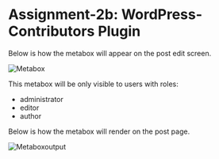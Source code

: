 Assignment-2b: WordPress-Contributors Plugin
===
Below is how the metabox will appear on the post edit screen.

![Metabox](https://lh6.googleusercontent.com/6F5n26yq3Oe-CZ0nBvNfK16YdLIYV6JrZJJnThZyaR6oTaKmu9yq0jzqg1jWfBHPoGgLKj14u-11wTw=w1309-h681-rw)

This metabox will be only visible to users with roles:
* administrator
* editor
* author

Below is how the metabox will render on the post page.

![Metaboxoutput](https://lh5.googleusercontent.com/jQfwbE2C9gQjFKlYQm9TeBCoY5SvMDFY3RXHIohFzy01tAqIMNmZrMkgQBRh5YmkEQ43KB6IJG-j21c=w1309-h681)
